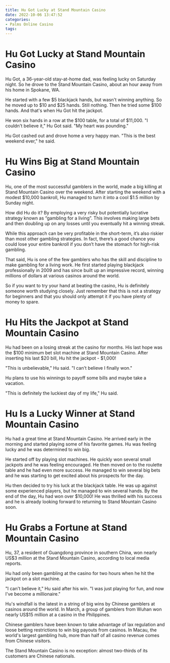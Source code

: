 ```yaml
---
title: Hu Got Lucky at Stand Mountain Casino
date: 2022-10-06 13:47:52
categories:
- Palms Online Casino
tags:
---
```



#  Hu Got Lucky at Stand Mountain Casino

Hu Got, a 36-year-old stay-at-home dad, was feeling lucky on Saturday night. So he drove to the Stand Mountain Casino, about an hour away from his home in Spokane, WA.

He started with a few $5 blackjack hands, but wasn't winning anything. So he moved up to $10 and $25 hands. Still nothing. Then he tried some $100 hands. And that's when Hu Got hit the jackpot.

He won six hands in a row at the $100 table, for a total of $11,000. "I couldn't believe it," Hu Got said. "My heart was pounding."

Hu Got cashed out and drove home a very happy man. "This is the best weekend ever," he said.

#  Hu Wins Big at Stand Mountain Casino

Hu, one of the most successful gamblers in the world, made a big killing at Stand Mountain Casino over the weekend. After starting the weekend with a modest $10,000 bankroll, Hu managed to turn it into a cool $1.5 million by Sunday night.

How did Hu do it? By employing a very risky but potentially lucrative strategy known as “gambling for a living”. This involves making large bets and then doubling up on any losses until you eventually hit a winning streak.

While this approach can be very profitable in the short-term, it’s also riskier than most other gambling strategies. In fact, there’s a good chance you could lose your entire bankroll if you don’t have the stomach for high-risk gambling.

That said, Hu is one of the few gamblers who has the skill and discipline to make gambling for a living work. He first started playing blackjack professionally in 2009 and has since built up an impressive record, winning millions of dollars at various casinos around the world.

So if you want to try your hand at beating the casino, Hu is definitely someone worth studying closely. Just remember that this is not a strategy for beginners and that you should only attempt it if you have plenty of money to spare.

#  Hu Hits the Jackpot at Stand Mountain Casino

Hu had been on a losing streak at the casino for months. His last hope was the $100 minimum bet slot machine at Stand Mountain Casino. After inserting his last $20 bill, Hu hit the jackpot - $1,000!

"This is unbelievable," Hu said. "I can't believe I finally won."

Hu plans to use his winnings to payoff some bills and maybe take a vacation.

"This is definitely the luckiest day of my life," Hu said.

#  Hu Is a Lucky Winner at Stand Mountain Casino

Hu had a great time at Stand Mountain Casino. He arrived early in the morning and started playing some of his favorite games. Hu was feeling lucky and he was determined to win big.

He started off by playing slot machines. He quickly won several small jackpots and he was feeling encouraged. He then moved on to the roulette table and he had even more success. He managed to win several big bets and he was starting to get excited about his prospects for the day.

Hu then decided to try his luck at the blackjack table. He was up against some experienced players, but he managed to win several hands. By the end of the day, Hu had won over $10,000! He was thrilled with his success and he is already looking forward to returning to Stand Mountain Casino soon.

#  Hu Grabs a Fortune at Stand Mountain Casino

Hu, 37, a resident of Guangdong province in southern China, won nearly US$3 million at the Stand Mountain Casino, according to local media reports.

Hu had only been gambling at the casino for two hours when he hit the jackpot on a slot machine.

"I can't believe it," Hu said after his win. "I was just playing for fun, and now I've become a millionaire."

Hu's windfall is the latest in a string of big wins by Chinese gamblers at casinos around the world. In March, a group of gamblers from Wuhan won nearly US$15 million at a casino in the Philippines.

Chinese gamblers have been known to take advantage of lax regulation and loose betting restrictions to win big payouts from casinos. In Macau, the world's largest gambling hub, more than half of all casino revenue comes from Chinese visitors.

The Stand Mountain Casino is no exception: almost two-thirds of its customers are Chinese nationals.